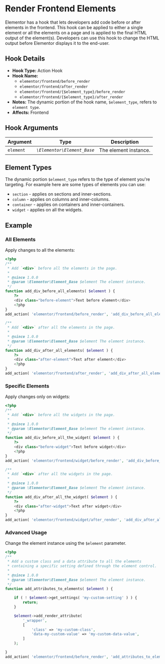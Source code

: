 # Render Frontend Elements

<Badge type="tip" vertical="top" text="Elementor Core" /> <Badge type="warning" vertical="top" text="Intermediate" />

Elementor has a hook that lets developers add code before or after elements in the frontend. This hook can be applied to either a single element or all the elements on a page and is applied to the final HTML output of the element(s).  Developers can use this hook to change the HTML output before Elementor displays it to the end-user.

## Hook Details

* **Hook Type:** Action Hook
* **Hook Name:**
  * `elementor/frontend/before_render`
  * `elementor/frontend/after_render`
  * `elementor/frontend/{$element_type}/before_render`
  * `elementor/frontend/{$element_type}/after_render`
* **Notes:** The dynamic portion of the hook name, `$element_type`, refers to `element type`.
* **Affects:** Frontend

## Hook Arguments

| Argument  | Type                        | Description           |
|-----------|-----------------------------|-----------------------|
| `element` | _`\Elementor\Element_Base`_ | The element instance. |

## Element Types

The dynamic portion `$element_type` refers to the type of element you're targeting. For example here are some types of elements you can use:

* `section` - applies on sections and inner-sections.
* `column` - applies on columns and inner-columns.
* `container` - applies on containers and inner-containers.
* `widget` - applies on all the widgets.

## Example

### All Elements

Apply changes to all the elements:

```php
<?php
/**
 * Add `<div>` before all the elements in the page.
 *
 * @since 1.0.0
 * @param \Elementor\Element_Base $element The element instance.
 */
function add_div_before_all_elements( $element ) {
	?>
	<div class="before-element">Text before element</div>
	<?php
}
add_action( 'elementor/frontend/before_render', 'add_div_before_all_elements' );

/**
 * Add `<div>` after all the elements in the page.
 *
 * @since 1.0.0
 * @param \Elementor\Element_Base $element The element instance.
 */
function add_div_after_all_elements( $element ) {
	?>
	<div class="after-element">Text after element</div>
	<?php
}
add_action( 'elementor/frontend/after_render', 'add_div_after_all_elements' );
```

### Specific Elements

Apply changes only on widgets:

```php
<?php
/**
 * Add `<div>` before all the widgets in the page.
 *
 * @since 1.0.0
 * @param \Elementor\Element_Base $element The element instance.
 */
function add_div_before_all_the_widget( $element ) {
	?>
	<div class="before-widget">Text before widget</div>
	<?php
}
add_action( 'elementor/frontend/widget/before_render', 'add_div_before_all_the_widget' );

/**
 * Add `<div>` after all the widgets in the page.
 *
 * @since 1.0.0
 * @param \Elementor\Element_Base $element The element instance.
 */
function add_div_after_all_the_widget( $element ) {
	?>
	<div class="after-widget">Text after widget</div>
	<?php
}
add_action( 'elementor/frontend/widget/after_render', 'add_div_after_all_the_widget' );
```

### Advanced Usage

Change the element instance using the `$element` parameter.

```php
<?php
/**
 * Add a custom class and a data attribute to all the elements
 * containing a specific setting defined through the element control.
 *
 * @since 1.0.0
 * @param \Elementor\Element_Base $element The element instance.
 */
function add_attributes_to_elements( $element ) {

	if ( ! $element->get_settings( 'my-custom-setting' ) ) {
		return;
	}

	$element->add_render_attribute(
		'_wrapper',
		[
			'class' => 'my-custom-class',
			'data-my-custom-value' => 'my-custom-data-value',
		]
	);

}
add_action( 'elementor/frontend/before_render', 'add_attributes_to_elements' );
```

